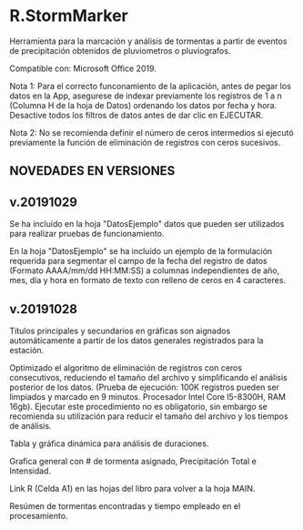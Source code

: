 # R.StormMarker
Herramienta para la marcación y análisis de tormentas a partir de eventos de precipitación obtenidos de pluviometros o pluviografos.

Compatible con: Microsoft Office 2019.

Nota 1: Para el correcto funconamiento de la aplicación, antes de pegar los datos en la App, asegurese de indexar previamente los registros de 1 a n (Columna H de la hoja de Datos) ordenando los datos por fecha y hora. Desactive todos los filtros de datos antes de dar clic en EJECUTAR.

Nota 2: No se recomienda definir el número de ceros intermedios si ejecutó previamente la función de eliminación de registros con ceros sucesivos. 

NOVEDADES EN VERSIONES
----------------------

v.20191029
----------

Se ha incluído en la hoja "DatosEjemplo" datos que pueden ser utilizados para realizar pruebas de funcionamiento.

En la hoja "DatosEjemplo" se ha incluído un ejemplo de la formulación requerida para segmentar el campo de la fecha del registro de datos (Formato AAAA/mm/dd HH:MM:SS) a columnas independientes de año, mes, día y hora en formato de texto con relleno de ceros en 4 caracteres.


v.20191028
----------

Títulos principales y secundarios en gráficas son aignados automáticamente a partir de los datos generales registrados para la estación.

Optimizado el algoritmo de eliminación de registros con ceros consecutivos, reduciendo el tamaño del archivo y simplificando el análisis posterior de los datos. (Prueba de ejecución: 100K registros pueden ser limpiados y marcado en 9 minutos. Procesador Intel Core I5-8300H, RAM 16gb). Ejecutar este procedimiento no es obligatorio, sin embargo se recomienda su utilización para reducir el tamaño del archivo y los tiempos de análisis.

Tabla y gráfica dinámica para análisis de duraciones.

Grafica general con # de tormenta asignado, Precipitación Total e Intensidad.

Link R (Celda A1) en las hojas del libro para volver a la hoja MAIN.

Resúmen de tormentas encontradas y tiempo empleado en el procesamiento.
